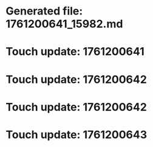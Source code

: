 # Generated file: 1761200641_15982.md

# Touch update: 1761200641

# Touch update: 1761200642

# Touch update: 1761200642

# Touch update: 1761200643
